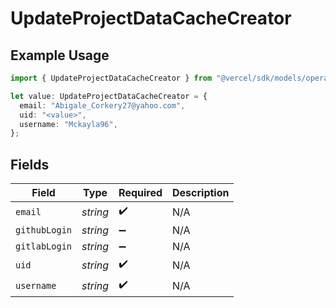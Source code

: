# UpdateProjectDataCacheCreator

## Example Usage

```typescript
import { UpdateProjectDataCacheCreator } from "@vercel/sdk/models/operations/updateprojectdatacache.js";

let value: UpdateProjectDataCacheCreator = {
  email: "Abigale_Corkery27@yahoo.com",
  uid: "<value>",
  username: "Mckayla96",
};
```

## Fields

| Field              | Type               | Required           | Description        |
| ------------------ | ------------------ | ------------------ | ------------------ |
| `email`            | *string*           | :heavy_check_mark: | N/A                |
| `githubLogin`      | *string*           | :heavy_minus_sign: | N/A                |
| `gitlabLogin`      | *string*           | :heavy_minus_sign: | N/A                |
| `uid`              | *string*           | :heavy_check_mark: | N/A                |
| `username`         | *string*           | :heavy_check_mark: | N/A                |